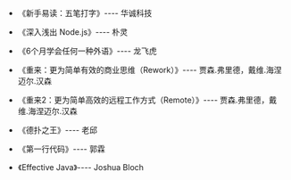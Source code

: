 * 《新手易读：五笔打字》---- 华诚科技


* 《深入浅出 Node.js》---- 朴灵


* 《6个月学会任何一种外语》---- 龙飞虎


* 《重来：更为简单有效的商业思维（Rework）》---- 贾森.弗里德，戴维.海涅迈尔.汉森


* 《重来2：更为简单高效的远程工作方式（Remote）》---- 贾森.弗里德，戴维.海涅迈尔.汉森


* 《德扑之王》---- 老邱

* 《第一行代码》---- 郭霖

* 《Effective Java》---- Joshua Bloch

  ​